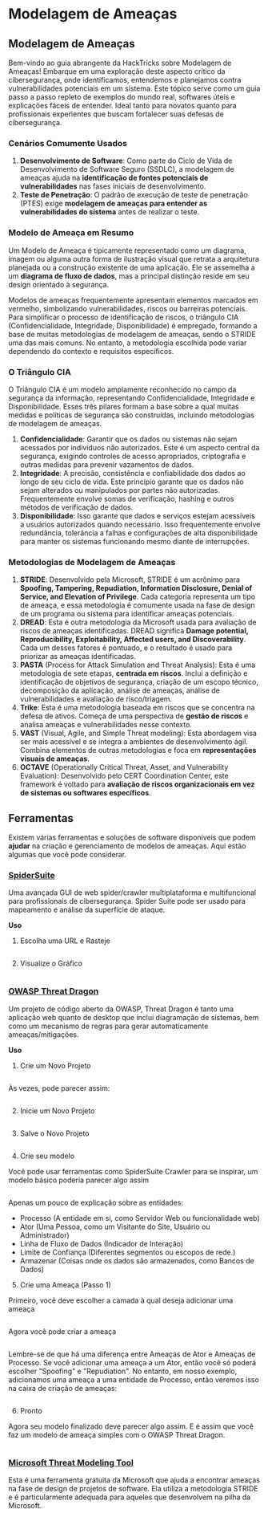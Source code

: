 # Modelagem de Ameaças

## Modelagem de Ameaças

Bem-vindo ao guia abrangente da HackTricks sobre Modelagem de Ameaças! Embarque em uma exploração deste aspecto crítico da cibersegurança, onde identificamos, entendemos e planejamos contra vulnerabilidades potenciais em um sistema. Este tópico serve como um guia passo a passo repleto de exemplos do mundo real, softwares úteis e explicações fáceis de entender. Ideal tanto para novatos quanto para profissionais experientes que buscam fortalecer suas defesas de cibersegurança.

### Cenários Comumente Usados

1. **Desenvolvimento de Software**: Como parte do Ciclo de Vida de Desenvolvimento de Software Seguro (SSDLC), a modelagem de ameaças ajuda na **identificação de fontes potenciais de vulnerabilidades** nas fases iniciais de desenvolvimento.
2. **Teste de Penetração**: O padrão de execução de teste de penetração (PTES) exige **modelagem de ameaças para entender as vulnerabilidades do sistema** antes de realizar o teste.

### Modelo de Ameaça em Resumo

Um Modelo de Ameaça é tipicamente representado como um diagrama, imagem ou alguma outra forma de ilustração visual que retrata a arquitetura planejada ou a construção existente de uma aplicação. Ele se assemelha a um **diagrama de fluxo de dados**, mas a principal distinção reside em seu design orientado à segurança.

Modelos de ameaças frequentemente apresentam elementos marcados em vermelho, simbolizando vulnerabilidades, riscos ou barreiras potenciais. Para simplificar o processo de identificação de riscos, o triângulo CIA (Confidencialidade, Integridade, Disponibilidade) é empregado, formando a base de muitas metodologias de modelagem de ameaças, sendo o STRIDE uma das mais comuns. No entanto, a metodologia escolhida pode variar dependendo do contexto e requisitos específicos.

### O Triângulo CIA

O Triângulo CIA é um modelo amplamente reconhecido no campo da segurança da informação, representando Confidencialidade, Integridade e Disponibilidade. Esses três pilares formam a base sobre a qual muitas medidas e políticas de segurança são construídas, incluindo metodologias de modelagem de ameaças.

1. **Confidencialidade**: Garantir que os dados ou sistemas não sejam acessados por indivíduos não autorizados. Este é um aspecto central da segurança, exigindo controles de acesso apropriados, criptografia e outras medidas para prevenir vazamentos de dados.
2. **Integridade**: A precisão, consistência e confiabilidade dos dados ao longo de seu ciclo de vida. Este princípio garante que os dados não sejam alterados ou manipulados por partes não autorizadas. Frequentemente envolve somas de verificação, hashing e outros métodos de verificação de dados.
3. **Disponibilidade**: Isso garante que dados e serviços estejam acessíveis a usuários autorizados quando necessário. Isso frequentemente envolve redundância, tolerância a falhas e configurações de alta disponibilidade para manter os sistemas funcionando mesmo diante de interrupções.

### Metodologias de Modelagem de Ameaças

1. **STRIDE**: Desenvolvido pela Microsoft, STRIDE é um acrônimo para **Spoofing, Tampering, Repudiation, Information Disclosure, Denial of Service, and Elevation of Privilege**. Cada categoria representa um tipo de ameaça, e essa metodologia é comumente usada na fase de design de um programa ou sistema para identificar ameaças potenciais.
2. **DREAD**: Esta é outra metodologia da Microsoft usada para avaliação de riscos de ameaças identificadas. DREAD significa **Damage potential, Reproducibility, Exploitability, Affected users, and Discoverability**. Cada um desses fatores é pontuado, e o resultado é usado para priorizar as ameaças identificadas.
3. **PASTA** (Process for Attack Simulation and Threat Analysis): Esta é uma metodologia de sete etapas, **centrada em riscos**. Inclui a definição e identificação de objetivos de segurança, criação de um escopo técnico, decomposição da aplicação, análise de ameaças, análise de vulnerabilidades e avaliação de risco/triagem.
4. **Trike**: Esta é uma metodologia baseada em riscos que se concentra na defesa de ativos. Começa de uma perspectiva de **gestão de riscos** e analisa ameaças e vulnerabilidades nesse contexto.
5. **VAST** (Visual, Agile, and Simple Threat modeling): Esta abordagem visa ser mais acessível e se integra a ambientes de desenvolvimento ágil. Combina elementos de outras metodologias e foca em **representações visuais de ameaças**.
6. **OCTAVE** (Operationally Critical Threat, Asset, and Vulnerability Evaluation): Desenvolvido pelo CERT Coordination Center, este framework é voltado para **avaliação de riscos organizacionais em vez de sistemas ou softwares específicos**.

## Ferramentas

Existem várias ferramentas e soluções de software disponíveis que podem **ajudar** na criação e gerenciamento de modelos de ameaças. Aqui estão algumas que você pode considerar.

### [SpiderSuite](https://github.com/3nock/SpiderSuite)

Uma avançada GUI de web spider/crawler multiplataforma e multifuncional para profissionais de cibersegurança. Spider Suite pode ser usado para mapeamento e análise da superfície de ataque.

**Uso**

1. Escolha uma URL e Rasteje

<figure><img src="../images/threatmodel_spidersuite_1.png" alt=""><figcaption></figcaption></figure>

2. Visualize o Gráfico

<figure><img src="../images/threatmodel_spidersuite_2.png" alt=""><figcaption></figcaption></figure>

### [OWASP Threat Dragon](https://github.com/OWASP/threat-dragon/releases)

Um projeto de código aberto da OWASP, Threat Dragon é tanto uma aplicação web quanto de desktop que inclui diagramação de sistemas, bem como um mecanismo de regras para gerar automaticamente ameaças/mitigações.

**Uso**

1. Crie um Novo Projeto

<figure><img src="../images/create_new_project_1.jpg" alt=""><figcaption></figcaption></figure>

Às vezes, pode parecer assim:

<figure><img src="../images/1_threatmodel_create_project.jpg" alt=""><figcaption></figcaption></figure>

2. Inicie um Novo Projeto

<figure><img src="../images/launch_new_project_2.jpg" alt=""><figcaption></figcaption></figure>

3. Salve o Novo Projeto

<figure><img src="../images/save_new_project.jpg" alt=""><figcaption></figcaption></figure>

4. Crie seu modelo

Você pode usar ferramentas como SpiderSuite Crawler para se inspirar, um modelo básico poderia parecer algo assim

<figure><img src="../images/0_basic_threat_model.jpg" alt=""><figcaption></figcaption></figure>

Apenas um pouco de explicação sobre as entidades:

- Processo (A entidade em si, como Servidor Web ou funcionalidade web)
- Ator (Uma Pessoa, como um Visitante do Site, Usuário ou Administrador)
- Linha de Fluxo de Dados (Indicador de Interação)
- Limite de Confiança (Diferentes segmentos ou escopos de rede.)
- Armazenar (Coisas onde os dados são armazenados, como Bancos de Dados)

5. Crie uma Ameaça (Passo 1)

Primeiro, você deve escolher a camada à qual deseja adicionar uma ameaça

<figure><img src="../images/3_threatmodel_chose-threat-layer.jpg" alt=""><figcaption></figcaption></figure>

Agora você pode criar a ameaça

<figure><img src="../images/4_threatmodel_create-threat.jpg" alt=""><figcaption></figcaption></figure>

Lembre-se de que há uma diferença entre Ameaças de Ator e Ameaças de Processo. Se você adicionar uma ameaça a um Ator, então você só poderá escolher "Spoofing" e "Repudiation". No entanto, em nosso exemplo, adicionamos uma ameaça a uma entidade de Processo, então veremos isso na caixa de criação de ameaças:

<figure><img src="../images/2_threatmodel_type-option.jpg" alt=""><figcaption></figcaption></figure>

6. Pronto

Agora seu modelo finalizado deve parecer algo assim. E é assim que você faz um modelo de ameaça simples com o OWASP Threat Dragon.

<figure><img src="../images/threat_model_finished.jpg" alt=""><figcaption></figcaption></figure>

### [Microsoft Threat Modeling Tool](https://aka.ms/threatmodelingtool)

Esta é uma ferramenta gratuita da Microsoft que ajuda a encontrar ameaças na fase de design de projetos de software. Ela utiliza a metodologia STRIDE e é particularmente adequada para aqueles que desenvolvem na pilha da Microsoft.
